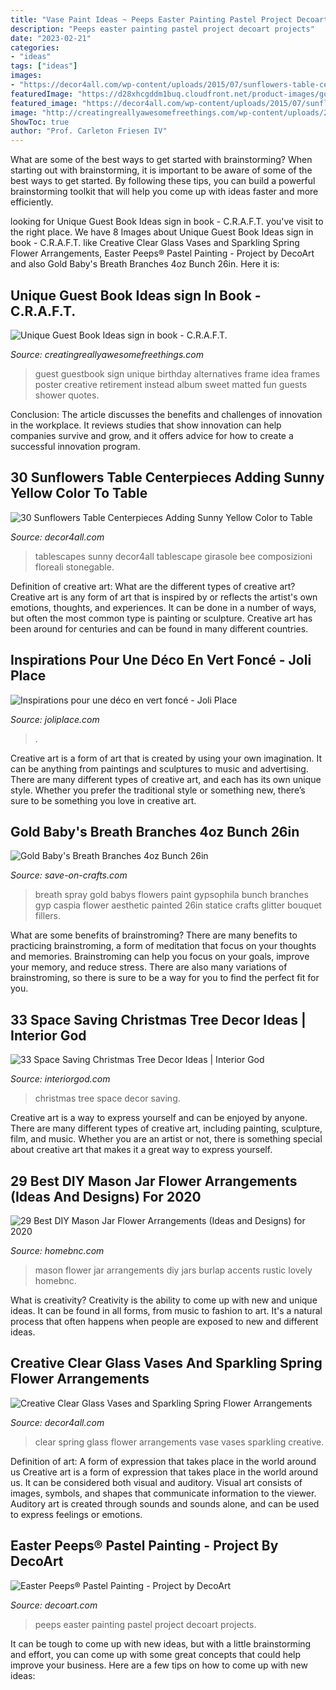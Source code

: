 ```yaml
---
title: "Vase Paint Ideas ~ Peeps Easter Painting Pastel Project Decoart Projects"
description: "Peeps easter painting pastel project decoart projects"
date: "2023-02-21"
categories:
- "ideas"
tags: ["ideas"]
images:
- "https://decor4all.com/wp-content/uploads/2015/07/sunflowers-table-centerpieces-decoration-ideas-14.jpg"
featuredImage: "https://d28xhcgddm1buq.cloudfront.net/product-images/gold-sparkle-gypsophila-babys-breath-3.jpg"
featured_image: "https://decor4all.com/wp-content/uploads/2015/07/sunflowers-table-centerpieces-decoration-ideas-14.jpg"
image: "http://creatingreallyawesomefreethings.com/wp-content/uploads/2012/05/IMG_0697.jpg"
ShowToc: true
author: "Prof. Carleton Friesen IV"
---
```



What are some of the best ways to get started with brainstorming?
When starting out with brainstorming, it is important to be aware of some of the best ways to get started. By following these tips, you can build a powerful brainstorming toolkit that will help you come up with ideas faster and more efficiently.

	

		
looking for Unique Guest Book Ideas sign in book - C.R.A.F.T. you've visit to the right place. We have 8 Images about Unique Guest Book Ideas sign in book - C.R.A.F.T. like Creative Clear Glass Vases and Sparkling Spring Flower Arrangements, Easter Peeps® Pastel Painting - Project by DecoArt and also Gold Baby&#039;s Breath Branches 4oz Bunch 26in. Here it is:
		
    
## Unique Guest Book Ideas sign In Book - C.R.A.F.T.

<img loading=lazy src="http://creatingreallyawesomefreethings.com/wp-content/uploads/2012/05/IMG_0697.jpg" onerror="this.onerror=null;this.src='https://tse2.mm.bing.net/th?id=OIP.yPzziHt289OS5MET0CIt3QAAAA&amp;pid=15.1';" alt="Unique Guest Book Ideas sign in book - C.R.A.F.T.">

_Source: creatingreallyawesomefreethings.com_

>guest guestbook sign unique birthday alternatives frame idea frames poster creative retirement instead album sweet matted fun guests shower quotes. 

	

Conclusion:
The article discusses the benefits and challenges of innovation in the workplace. It reviews studies that show innovation can help companies survive and grow, and it offers advice for how to create a successful innovation program.

    
## 30 Sunflowers Table Centerpieces Adding Sunny Yellow Color To Table

<img loading=lazy src="https://decor4all.com/wp-content/uploads/2015/07/sunflowers-table-centerpieces-decoration-ideas-14.jpg" onerror="this.onerror=null;this.src='https://tse3.mm.bing.net/th?id=OIP.CRwYCQHH39Zhd3iZ05Q59wAAAA&amp;pid=15.1';" alt="30 Sunflowers Table Centerpieces Adding Sunny Yellow Color to Table">

_Source: decor4all.com_

>tablescapes sunny decor4all tablescape girasole bee composizioni floreali stonegable. 

	

Definition of creative art: What are the different types of creative art?
Creative art is any form of art that is inspired by or reflects the artist's own emotions, thoughts, and experiences. It can be done in a number of ways, but often the most common type is painting or sculpture. Creative art has been around for centuries and can be found in many different countries.

    
## Inspirations Pour Une Déco En Vert Foncé - Joli Place

<img loading=lazy src="https://www.joliplace.com/wp-content/uploads/2015/03/entree-mur-vert-fonce-deco.jpg" onerror="this.onerror=null;this.src='https://tse4.mm.bing.net/th?id=OIP.dz5njZXRteeZfQBigXVYBwHaJ4&amp;pid=15.1';" alt="Inspirations pour une déco en vert foncé - Joli Place">

_Source: joliplace.com_

>. 

	

Creative art is a form of art that is created by using your own imagination. It can be anything from paintings and sculptures to music and advertising. There are many different types of creative art, and each has its own unique style. Whether you prefer the traditional style or something new, there’s sure to be something you love in creative art.

    
## Gold Baby&#039;s Breath Branches 4oz Bunch 26in

<img loading=lazy src="https://d28xhcgddm1buq.cloudfront.net/product-images/gold-sparkle-gypsophila-babys-breath-3.jpg" onerror="this.onerror=null;this.src='https://tse3.mm.bing.net/th?id=OIP.pv4HZOXrvgdR2kPh6bSt3wAAAA&amp;pid=15.1';" alt="Gold Baby&#039;s Breath Branches 4oz Bunch 26in">

_Source: save-on-crafts.com_

>breath spray gold babys flowers paint gypsophila bunch branches gyp caspia flower aesthetic painted 26in statice crafts glitter bouquet fillers. 

	

What are some benefits of brainstroming?
There are many benefits to practicing brainstroming, a form of meditation that focus on your thoughts and memories. Brainstroming can help you focus on your goals, improve your memory, and reduce stress. There are also many variations of brainstroming, so there is sure to be a way for you to find the perfect fit for you.

    
## 33 Space Saving Christmas Tree Decor Ideas | Interior God

<img loading=lazy src="http://interiorgod.com/wp-content/uploads/2016/07/small-christmas-tree-with-small-space.jpg" onerror="this.onerror=null;this.src='https://tse2.mm.bing.net/th?id=OIP.J9Os6VTnNq-AL503bwGM5gHaLG&amp;pid=15.1';" alt="33 Space Saving Christmas Tree Decor Ideas | Interior God">

_Source: interiorgod.com_

>christmas tree space decor saving. 

	

Creative art is a way to express yourself and can be enjoyed by anyone. There are many different types of creative art, including painting, sculpture, film, and music. Whether you are an artist or not, there is something special about creative art that makes it a great way to express yourself.

    
## 29 Best DIY Mason Jar Flower Arrangements (Ideas And Designs) For 2020

<img loading=lazy src="https://homebnc.com/homeimg/2018/03/12-diy-mason-jar-flower-arrangements-ideas-homebnc.jpg" onerror="this.onerror=null;this.src='https://tse4.mm.bing.net/th?id=OIP.8ZL3phPPCW-foC62602Q9wHaLF&amp;pid=15.1';" alt="29 Best DIY Mason Jar Flower Arrangements (Ideas and Designs) for 2020">

_Source: homebnc.com_

>mason flower jar arrangements diy jars burlap accents rustic lovely homebnc. 

	

What is creativity?
Creativity is the ability to come up with new and unique ideas. It can be found in all forms, from music to fashion to art. It's a natural process that often happens when people are exposed to new and different ideas.

    
## Creative Clear Glass Vases And Sparkling Spring Flower Arrangements

<img loading=lazy src="https://decor4all.com/wp-content/uploads/2019/05/spring-flowers-clear-glass-vase-23.jpg" onerror="this.onerror=null;this.src='https://tse1.mm.bing.net/th?id=OIP.7yCOYkW7jrfdwn5G1cphCAAAAA&amp;pid=15.1';" alt="Creative Clear Glass Vases and Sparkling Spring Flower Arrangements">

_Source: decor4all.com_

>clear spring glass flower arrangements vase vases sparkling creative. 

	

Definition of art: A form of expression that takes place in the world around us
Creative art is a form of expression that takes place in the world around us. It can be considered both visual and auditory. Visual art consists of images, symbols, and shapes that communicate information to the viewer. Auditory art is created through sounds and sounds alone, and can be used to express feelings or emotions.

    
## Easter Peeps® Pastel Painting - Project By DecoArt

<img loading=lazy src="https://decoart.com/img/projects/projects/1472_peeps-project.jpg" onerror="this.onerror=null;this.src='https://tse1.mm.bing.net/th?id=OIP.EZRD-cY-JfdnqvT91fuj1AHaKd&amp;pid=15.1';" alt="Easter Peeps® Pastel Painting - Project by DecoArt">

_Source: decoart.com_

>peeps easter painting pastel project decoart projects. 

	

It can be tough to come up with new ideas, but with a little brainstorming and effort, you can come up with some great concepts that could help improve your business. Here are a few tips on how to come up with new ideas: 

